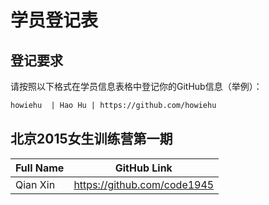 # 学员登记表

## 登记要求

请按照以下格式在学员信息表格中登记你的GitHub信息（举例）：

```markdown
howiehu  | Hao Hu | https://github.com/howiehu
```

## 北京2015女生训练营第一期

Full Name | GitHub Link 
--------- | -----------
Qian Xin  | https://github.com/code1945
